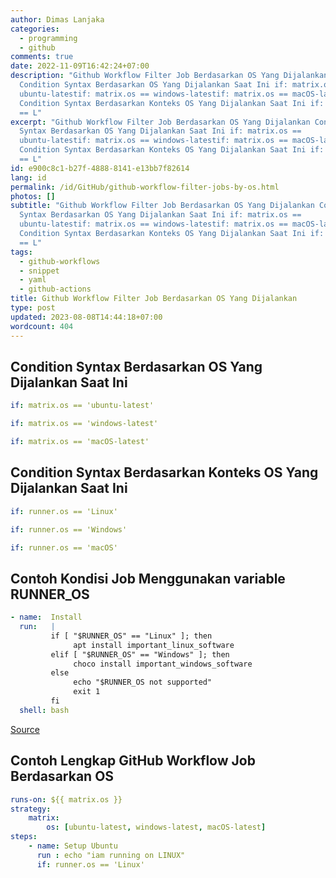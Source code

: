 ```yaml
---
author: Dimas Lanjaka
categories:
  - programming
  - github
comments: true
date: 2022-11-09T16:42:24+07:00
description: "Github Workflow Filter Job Berdasarkan OS Yang Dijalankan
  Condition Syntax Berdasarkan OS Yang Dijalankan Saat Ini if: matrix.os ==
  ubuntu-latestif: matrix.os == windows-latestif: matrix.os == macOS-latest
  Condition Syntax Berdasarkan Konteks OS Yang Dijalankan Saat Ini if: runner.os
  == L"
excerpt: "Github Workflow Filter Job Berdasarkan OS Yang Dijalankan Condition
  Syntax Berdasarkan OS Yang Dijalankan Saat Ini if: matrix.os ==
  ubuntu-latestif: matrix.os == windows-latestif: matrix.os == macOS-latest
  Condition Syntax Berdasarkan Konteks OS Yang Dijalankan Saat Ini if: runner.os
  == L"
id: e900c8c1-b27f-4888-8141-e13bb7f82614
lang: id
permalink: /id/GitHub/github-workflow-filter-jobs-by-os.html
photos: []
subtitle: "Github Workflow Filter Job Berdasarkan OS Yang Dijalankan Condition
  Syntax Berdasarkan OS Yang Dijalankan Saat Ini if: matrix.os ==
  ubuntu-latestif: matrix.os == windows-latestif: matrix.os == macOS-latest
  Condition Syntax Berdasarkan Konteks OS Yang Dijalankan Saat Ini if: runner.os
  == L"
tags:
  - github-workflows
  - snippet
  - yaml
  - github-actions
title: Github Workflow Filter Job Berdasarkan OS Yang Dijalankan
type: post
updated: 2023-08-08T14:44:18+07:00
wordcount: 404
---
```


## Condition Syntax Berdasarkan OS Yang Dijalankan Saat Ini
```yaml
if: matrix.os == 'ubuntu-latest'

if: matrix.os == 'windows-latest'

if: matrix.os == 'macOS-latest'
```

## Condition Syntax Berdasarkan Konteks OS Yang Dijalankan Saat Ini
```yaml
if: runner.os == 'Linux'

if: runner.os == 'Windows'

if: runner.os == 'macOS'
```

## Contoh Kondisi Job Menggunakan variable RUNNER_OS
```yaml
- name:  Install
  run:   |
         if [ "$RUNNER_OS" == "Linux" ]; then
              apt install important_linux_software
         elif [ "$RUNNER_OS" == "Windows" ]; then
              choco install important_windows_software
         else
              echo "$RUNNER_OS not supported"
              exit 1
         fi
  shell: bash
```

[Source](https://stackoverflow.com/a/57948488)

## Contoh Lengkap GitHub Workflow Job Berdasarkan OS
```yaml
runs-on: ${{ matrix.os }}
strategy:
    matrix:
        os: [ubuntu-latest, windows-latest, macOS-latest]
steps:
    - name: Setup Ubuntu
      run : echo "iam running on LINUX"
      if: runner.os == 'Linux'
```

